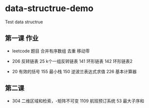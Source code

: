 # data-structrue-demo
Test data structrue

## 第一课 作业

- leetcode 题目  合并有序数组 去重 移动零 

- 206 反转链表  25 k个一组反转链表 141 环形链表 142 环形链表2   

- 20 有效的括号 155 最小栈 150 逆波兰表达式求值 226 基本计算器 

## 第二课 

- 304 二维区域和检索，-矩阵不可变 1109 航班预订系统 53 最大子序和